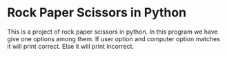 # Rock Paper Scissors in Python

This is a project of rock paper scissors in python.
In this program we have give one options among them.
If user option and computer option matches it will print correct.
Else it will print incorrect.
